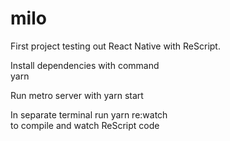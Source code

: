 # milo

First project testing out React Native with ReScript. 

Install dependencies with command  
yarn

Run metro server with
yarn start

In separate terminal run
yarn re:watch  
to compile and watch ReScript code
